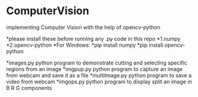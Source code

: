 # ComputerVision
implementing Computer Vision with the help of opencv-python

*please install these before running any .py code in this repo
  *1.numpy
  *2.opencv-python
*For Windows:
  *pip install numpy
  *pip install opencv-python
  
  *images.py  python program to demonstrate cutting and selecting specific regions from an image
  *imgpup.py   python program to capture an image from webcam and save it as a file
  *multiImage.py   python program to save a video from webcam
  *imgops.py   python program to display split an image in B R G components
